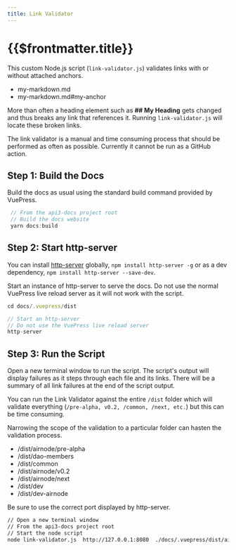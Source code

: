 ```yaml
---
title: Link Validator
---
```


# {{$frontmatter.title}}

<TocHeader />
<TOC class="table-of-contents" :include-level="[2,3]" />

This custom Node.js script (`link-validator.js`) validates links with or without
attached anchors.

- my-markdown.md
- my-markdown.md#my-anchor

More than often a heading element such as **## My Heading** gets changed and
thus breaks any link that references it. Running `link-validator.js` will locate
these broken links.

The link validator is a manual and time consuming process that should be
performed as often as possible. Currently it cannot be run as a GitHub action.

## Step 1: Build the Docs

Build the docs as usual using the standard build command provided by VuePress.

```js
 // From the api3-docs project root
 // Build the docs website
 yarn docs:build

```

## Step 2: Start http-server

You can install [http-server](https://www.npmjs.com/package/http-server)
globally, `npm install http-server -g` or as a dev dependency,
`npm install http-server --save-dev`.

Start an instance of http-server to serve the docs. Do not use the normal
VuePress live reload server as it will not work with the script.

```js
cd docs/.vuepress/dist

// Start an http-server
// Do not use the VuePress live reload server
http-server
```

## Step 3: Run the Script

Open a new terminal window to run the script. The script's output will display
failures as it steps through each file and its links. There will be a summary of
all link failures at the end of the script output.

You can run the Link Validator against the entire `/dist` folder which will
validate everything (`/pre-alpha, v0.2, /common, /next, etc.`) but this can be
time consuming.

Narrowing the scope of the validation to a particular folder can hasten the
validation process.

- /dist/airnode/pre-alpha
- /dist/dao-members
- /dist/common
- /dist/airnode/v0.2
- /dist/airnode/next
- /dist/dev
- /dist/dev-airnode

Be sure to use the correct port displayed by http-server.

```sh
// Open a new terminal window
// From the api3-docs project root
// Start the node script
node link-validator.js  http://127.0.0.1:8080  ./docs/.vuepress/dist/airnode/v0.2
```
